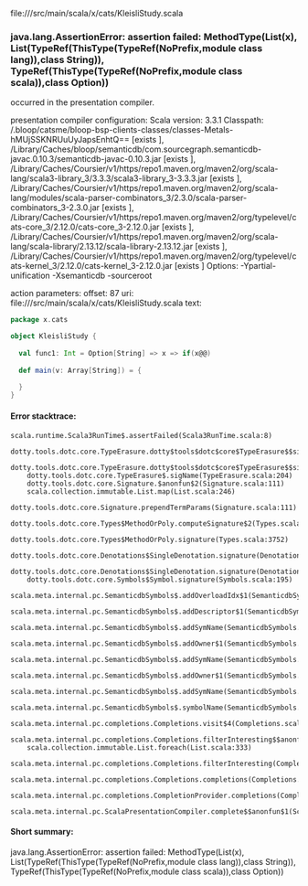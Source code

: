file://<WORKSPACE>/src/main/scala/x/cats/KleisliStudy.scala
### java.lang.AssertionError: assertion failed: MethodType(List(x), List(TypeRef(ThisType(TypeRef(NoPrefix,module class lang)),class String)), TypeRef(ThisType(TypeRef(NoPrefix,module class scala)),class Option))

occurred in the presentation compiler.

presentation compiler configuration:
Scala version: 3.3.1
Classpath:
<WORKSPACE>/.bloop/catsme/bloop-bsp-clients-classes/classes-Metals-hMUjSSKNRUuUyJapsEnhtQ== [exists ], <HOME>/Library/Caches/bloop/semanticdb/com.sourcegraph.semanticdb-javac.0.10.3/semanticdb-javac-0.10.3.jar [exists ], <HOME>/Library/Caches/Coursier/v1/https/repo1.maven.org/maven2/org/scala-lang/scala3-library_3/3.3.3/scala3-library_3-3.3.3.jar [exists ], <HOME>/Library/Caches/Coursier/v1/https/repo1.maven.org/maven2/org/scala-lang/modules/scala-parser-combinators_3/2.3.0/scala-parser-combinators_3-2.3.0.jar [exists ], <HOME>/Library/Caches/Coursier/v1/https/repo1.maven.org/maven2/org/typelevel/cats-core_3/2.12.0/cats-core_3-2.12.0.jar [exists ], <HOME>/Library/Caches/Coursier/v1/https/repo1.maven.org/maven2/org/scala-lang/scala-library/2.13.12/scala-library-2.13.12.jar [exists ], <HOME>/Library/Caches/Coursier/v1/https/repo1.maven.org/maven2/org/typelevel/cats-kernel_3/2.12.0/cats-kernel_3-2.12.0.jar [exists ]
Options:
-Ypartial-unification -Xsemanticdb -sourceroot <WORKSPACE>


action parameters:
offset: 87
uri: file://<WORKSPACE>/src/main/scala/x/cats/KleisliStudy.scala
text:
```scala
package x.cats

object KleisliStudy {
  
  val func1: Int = Option[String] => x => if(x@@)
  
  def main(v: Array[String]) = {

  }
}

```



#### Error stacktrace:

```
scala.runtime.Scala3RunTime$.assertFailed(Scala3RunTime.scala:8)
	dotty.tools.dotc.core.TypeErasure.dotty$tools$dotc$core$TypeErasure$$sigName(TypeErasure.scala:899)
	dotty.tools.dotc.core.TypeErasure.dotty$tools$dotc$core$TypeErasure$$sigName(TypeErasure.scala:900)
	dotty.tools.dotc.core.TypeErasure$.sigName(TypeErasure.scala:204)
	dotty.tools.dotc.core.Signature.$anonfun$2(Signature.scala:111)
	scala.collection.immutable.List.map(List.scala:246)
	dotty.tools.dotc.core.Signature.prependTermParams(Signature.scala:111)
	dotty.tools.dotc.core.Types$MethodOrPoly.computeSignature$2(Types.scala:3735)
	dotty.tools.dotc.core.Types$MethodOrPoly.signature(Types.scala:3752)
	dotty.tools.dotc.core.Denotations$SingleDenotation.signature(Denotations.scala:617)
	dotty.tools.dotc.core.Denotations$SingleDenotation.signature(Denotations.scala:607)
	dotty.tools.dotc.core.Symbols$Symbol.signature(Symbols.scala:195)
	scala.meta.internal.pc.SemanticdbSymbols$.addOverloadIdx$1(SemanticdbSymbols.scala:153)
	scala.meta.internal.pc.SemanticdbSymbols$.addDescriptor$1(SemanticdbSymbols.scala:174)
	scala.meta.internal.pc.SemanticdbSymbols$.addSymName(SemanticdbSymbols.scala:178)
	scala.meta.internal.pc.SemanticdbSymbols$.addOwner$1(SemanticdbSymbols.scala:133)
	scala.meta.internal.pc.SemanticdbSymbols$.addSymName(SemanticdbSymbols.scala:177)
	scala.meta.internal.pc.SemanticdbSymbols$.addOwner$1(SemanticdbSymbols.scala:133)
	scala.meta.internal.pc.SemanticdbSymbols$.addSymName(SemanticdbSymbols.scala:177)
	scala.meta.internal.pc.SemanticdbSymbols$.symbolName(SemanticdbSymbols.scala:116)
	scala.meta.internal.pc.completions.Completions.visit$4(Completions.scala:694)
	scala.meta.internal.pc.completions.Completions.filterInteresting$$anonfun$1(Completions.scala:721)
	scala.collection.immutable.List.foreach(List.scala:333)
	scala.meta.internal.pc.completions.Completions.filterInteresting(Completions.scala:721)
	scala.meta.internal.pc.completions.Completions.completions(Completions.scala:207)
	scala.meta.internal.pc.completions.CompletionProvider.completions(CompletionProvider.scala:91)
	scala.meta.internal.pc.ScalaPresentationCompiler.complete$$anonfun$1(ScalaPresentationCompiler.scala:155)
```
#### Short summary: 

java.lang.AssertionError: assertion failed: MethodType(List(x), List(TypeRef(ThisType(TypeRef(NoPrefix,module class lang)),class String)), TypeRef(ThisType(TypeRef(NoPrefix,module class scala)),class Option))